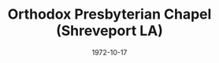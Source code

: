---
date: &id001 1972-10-17
end_date: null
location:
  address: null
  city: Shreveport
  state: LA
minister: []
ministers: []
name: Orthodox Presbyterian Chapel
names:
- end: 1973-01-01
  name: Orthodox Presbyterian Chapel
  start: 1972-10-17
origination_date: *id001
raw_data: "LA\nShreveport\nOrthodox Presbyterian Chapel  (October 17, 1972\u20131973)"
states:
- LA
status:
  active: false
  end_date: 1973-01-01
  reason: null
  received_from: null
  withdrawal_to: null
title: Orthodox Presbyterian Chapel (Shreveport LA)
year_established:
- 1972

---